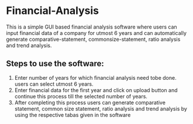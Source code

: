 # Financial-Analysis
This is a simple GUI based financial analysis software where users can input financial data of a company for utmost 6 years and can automatically generate comparative-statement, commonsize-statement, ratio analysis and trend analysis.
## Steps to use the software:
1. Enter number of years for which financial analysis need tobe done. users can select utmost 6 years.
2. Enter financial data for the first year and click on upload button and continue this process till the selected number of years.
3. After completing this process users can generate comparative statement, common size statement, ratio analysis and trend analysis by using the respective tabas given in the software
